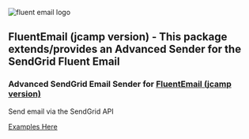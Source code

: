 ![fluent email logo](https://raw.githubusercontent.com/lukencode/FluentEmail/master/assets/fluentemail_logo_64x64.png "FluentEmail")

## FluentEmail (jcamp version) - This package extends/provides an Advanced Sender for the SendGrid Fluent Email 

### Advanced SendGrid Email Sender for [FluentEmail (jcamp version)](https://github.com/jcamp-code/FluentEmail)


Send email via the SendGrid API 

[Examples Here](https://github.com/OuterlimitsTech/olt-fluent-email)